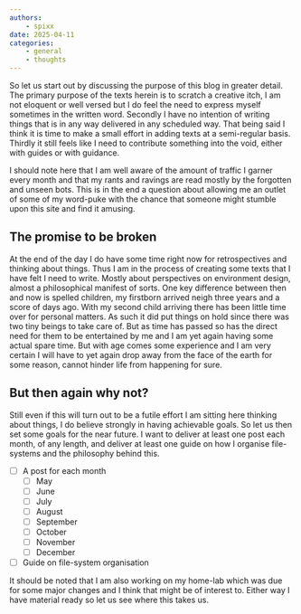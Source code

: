 ```yaml
---
authors:
    - spixx
date: 2025-04-11
categories:
    - general
    - thoughts
---
```

So let us start out by discussing the purpose of this blog in greater detail. The primary purpose of the texts herein is to scratch a creative itch, I am not eloquent or well versed but I do feel the need to express myself sometimes in the written word. Secondly I have no intention of writing things that is in any way delivered in any scheduled way. That being said I think it is time to make a small effort in adding texts at a semi-regular basis. Thirdly it still feels like I need to contribute something into the void, either with guides or with guidance.

I should note here that I am well aware of the amount of traffic I garner every month and that my rants and ravings are read mostly by the forgotten and unseen bots. This is in the end a question about allowing me an outlet of some of my word-puke with the chance that someone might stumble upon this site and find it amusing.

<!-- more -->

## The promise to be broken
At the end of the day I do have some time right now for retrospectives and thinking about things. Thus I am in the process of creating some texts that I have felt I need to write. Mostly about perspectives on environment design, almost a philosophical manifest of sorts. One key difference between then and now is spelled children, my firstborn arrived neigh three years and a score of days ago. With my second child arriving there has been little time over for personal matters. As such it did put things on hold since there was two tiny beings to take care of. But as time has passed so has the direct need for them to be entertained by me and I am yet again having some actual spare time. But with age comes some experience and I am very certain I will have to yet again drop away from the face of the earth for some reason, cannot hinder life from happening for sure.

## But then again why not?
Still even if this will turn out to be a futile effort I am sitting here thinking about things, I do believe strongly in having achievable goals. So let us then set some goals for the near future. I want to deliver at least one post each month, of any length, and deliver at least one guide on how I organise file-systems and the philosophy behind this.

- [ ] A post for each month
	- [ ] May
	- [ ] June
	- [ ] July
	- [ ] August
	- [ ] September
	- [ ] October
	- [ ] November
	- [ ] December
- [ ] Guide on file-system organisation

It should be noted that I am also working on my home-lab which was due for some major changes and I think that might be of interest to. Either way I have material ready so let us see where this takes us.
